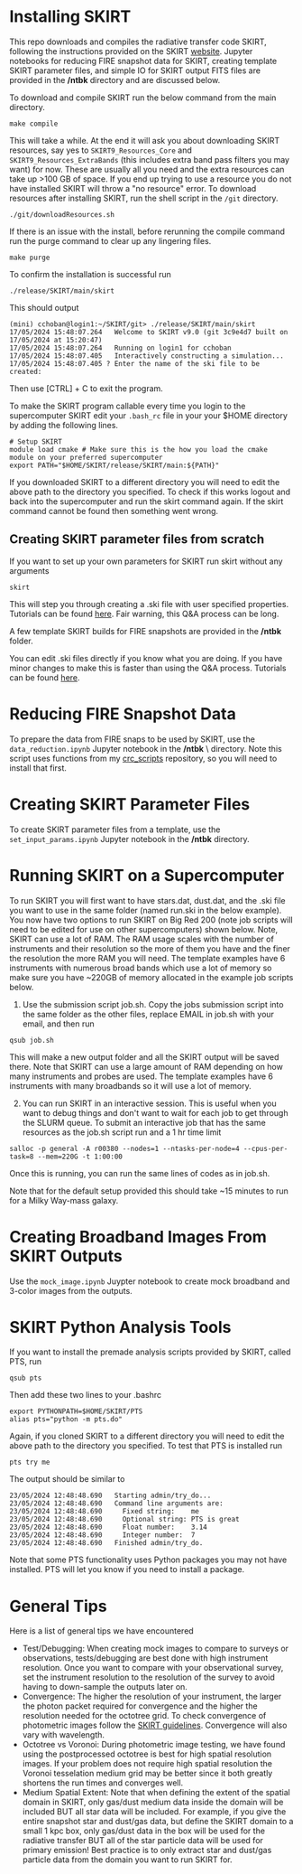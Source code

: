 # Installing SKIRT

This repo downloads and compiles the radiative transfer code SKIRT, following the instructions provided on the SKIRT [website](https://skirt.ugent.be/root/_home.html). 
Jupyter notebooks for reducing FIRE snapshot data for SKIRT, creating template SKIRT parameter files, and simple IO for SKIRT output FITS files are provided in the **/ntbk** directory and are discussed below.


To download and compile SKIRT run the below command from the main directory.
```console
make compile
```
This will take a while. At the end it will ask you about downloading SKIRT resources, say yes to `SKIRT9_Resources_Core` and `SKIRT9_Resources_ExtraBands` (this includes extra band pass filters you may want) for now. These are usually all you need and the extra resources can take up >100 GB of space. If you end up trying to use a resource you do not have installed SKIRT will throw a "no resource" error. To download resources after installing SKIRT, run the shell script in the `/git` directory.
```console
./git/downloadResources.sh 
```


If there is an issue with the install, before rerunning the compile command run the purge command to clear up any lingering files.
```console
make purge
```

To confirm the installation is successful run
```console
./release/SKIRT/main/skirt
```
This should output
```console
(mini) cchoban@login1:~/SKIRT/git> ./release/SKIRT/main/skirt
17/05/2024 15:48:07.264   Welcome to SKIRT v9.0 (git 3c9e4d7 built on 17/05/2024 at 15:20:47)
17/05/2024 15:48:07.264   Running on login1 for cchoban
17/05/2024 15:48:07.405   Interactively constructing a simulation...
17/05/2024 15:48:07.405 ? Enter the name of the ski file to be created:
```
Then use [CTRL] + C to exit the program.


To make the SKIRT program callable every time you login to the supercomputer SKIRT edit your `.bash_rc` file in your your $HOME directory by adding the following lines.
```console
# Setup SKIRT
module load cmake # Make sure this is the how you load the cmake module on your preferred supercomputer
export PATH="$HOME/SKIRT/release/SKIRT/main:${PATH}"
```
If you downloaded SKIRT to a different directory you will need to edit the above path to the directory you specified.
To check if this works logout and back into the supercomputer and run the skirt command again. If the skirt command cannot be found then something went wrong.

## Creating SKIRT parameter files from scratch

If you want to set up your own parameters for SKIRT run skirt without any arguments 
```console
skirt
```
This will step you through creating a .ski file with user specified properties. Tutorials can be found [here](https://skirt.ugent.be/version9/_tutorials.html). Fair warning, this Q&A process can be long.

A few template SKIRT builds for FIRE snapshots are provided in the **/ntbk** folder. 

You can edit .ski files directly if you know what you are doing. If you have minor changes to make this is faster than using the Q&A process. Tutorials can be found [here](https://skirt.ugent.be/version9/_tutorial_custom_dust.html).

# Reducing FIRE Snapshot Data

To prepare the data from FIRE snaps to be used by SKIRT, use the `data_reduction.ipynb` Jupyter notebook in the **/ntbk** \ directory. Note this script uses functions from my [crc_scripts](https://github.com/calebchoban/crc_scripts/) repository, so you will need to install that first.

# Creating SKIRT Parameter Files

To create SKIRT parameter files from a template, use the `set_input_params.ipynb` Jupyter notebook in the **/ntbk**  directory. 

# Running SKIRT on a Supercomputer

To run SKIRT you will first want to have stars.dat, dust.dat, and the .ski file you want to use in the same folder (named run.ski in the below example). You now have two options to run SKIRT on Big Red 200 (note job scripts will need to be edited for use on other supercomputers) shown below. Note, SKIRT can use a lot of RAM. The RAM usage scales with the number of instruments and their resolution so the more of them you have and the finer the resolution the more RAM you will need. The template examples have 6 instruments with numerous broad bands which use a lot of memory so make sure you have ~220GB of memory allocated in the example job scripts below.

1) Use the submission script job.sh. Copy the jobs submission script into the same folder as the other files, replace EMAIL in job.sh with your email, and then run
```console
qsub job.sh
```
This will make a new output folder and all the SKIRT output will be saved there. Note that SKIRT can use a large amount of RAM depending on how many instruments and probes are used. The template examples have 6 instruments with many broadbands so it will use a lot of memory.

2) You can run SKIRT in an interactive session. This is useful when you want to debug things and don't want to wait for each job to get through the SLURM queue. To submit an interactive job that has the same resources as the job.sh script run and a 1 hr time limit
```console
salloc -p general -A r00380 --nodes=1 --ntasks-per-node=4 --cpus-per-task=8 --mem=220G -t 1:00:00
```
Once this is running, you can run the same lines of codes as in job.sh.

Note that for the default setup provided this should take ~15 minutes to run for a Milky Way-mass galaxy.

# Creating Broadband Images From SKIRT Outputs

Use the `mock_image.ipynb` Juypter notebook to create mock broadband and 3-color images from the outputs.


# SKIRT Python Analysis Tools

If you want to install the premade analysis scripts provided by SKIRT, called PTS, run
```console
qsub pts
```
Then add these two lines to your .bashrc
```console
export PYTHONPATH=$HOME/SKIRT/PTS
alias pts="python -m pts.do"
```
Again, if you cloned SKIRT to a different directory you will need to edit the above path to the directory you specified.
To test that PTS is installed run
```console
pts try me
```
The output should be similar to
```console
23/05/2024 12:48:48.690   Starting admin/try_do...
23/05/2024 12:48:48.690   Command line arguments are:
23/05/2024 12:48:48.690     Fixed string:    me
23/05/2024 12:48:48.690     Optional string: PTS is great
23/05/2024 12:48:48.690     Float number:    3.14
23/05/2024 12:48:48.690     Integer number:  7
23/05/2024 12:48:48.690   Finished admin/try_do.
```
Note that some PTS functionality uses Python packages you may not have installed. PTS will let you know if you need to install a package.


# General Tips

Here is a list of general tips we have encountered

* Test/Debugging: When creating mock images to compare to surveys or observations, tests/debugging are best done with high instrument resolution. Once you want to compare with your observational survey, set the instrument resolution to the resolution of the survey to avoid having to down-sample the outputs later on.
* Convergence: The higher the resolution of your instrument, the larger the photon packet required for convergence and the higher the resolution needed for the octotree grid. To check convergence of photometric images follow the [SKIRT guidelines](https://skirt.ugent.be/root/_user_statistics.html). Convergence will also vary with wavelength.
* Octotree vs Voronoi: During photometric image testing, we have found using the postprocessed octotree is best for high spatial resolution images. If your problem does not require high spatial resolution the Voronoi tesselation medium grid may be better since it both greatly shortens the run times and converges well.
* Medium Spatial Extent: Note that when defining the extent of the spatial domain in SKIRT, only gas/dust medium data inside the domain will be included BUT all star data will be included. For example, if you give the entire snapshot star and dust/gas data, but define the SKIRT domain to a small 1 kpc box, only gas/dust data in the box will be used for the radiative transfer BUT all of the star particle data will be used for primary emission! Best practice is to only extract star and dust/gas particle data from the domain you want to run SKIRT for.